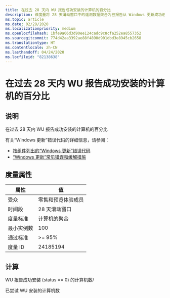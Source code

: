```yaml
---
title: 在过去 28 天内 WU 报告成功安装的计算机的百分比
description: 该度量将 28 天滑动窗口中的遥测数据聚合为已报告从 Windows 更新成功进行了安装的计算机数的比率
ms.topic: article
ms.date: 02/28/2020
ms.localizationpriority: medium
ms.openlocfilehash: 1bfe9a06d3d90ee124cadc9c8cfa252ea8557352
ms.sourcegitcommit: 774d42aa3392ae88f4890d901dbd3e8945cb2658
ms.translationtype: HT
ms.contentlocale: zh-CN
ms.lasthandoff: 04/24/2020
ms.locfileid: "82138638"
---
```

# <a name="percent-of-machines-that-wu-reported-a-successful-installation-within-the-last-28-days"></a>在过去 28 天内 WU 报告成功安装的计算机的百分比

## <a name="description"></a>说明

在过去 28 天内 WU 报告成功安装的计算机的百分比 

有关“Windows 更新”错误代码的详细信息，请参阅：
* [按组件列出的“Windows 更新”错误代码](https://docs.microsoft.com/windows/deployment/update/windows-update-error-reference)
* [“Windows 更新”常见错误和缓解措施](https://docs.microsoft.com/windows/deployment/update/windows-update-errors)

## <a name="measure-attributes"></a>度量属性

|属性|值|
|----|----|
|受众 |零售和预览体验成员|
|时间段 |28 天滑动窗口|
|度量标准 |计算机的聚合|
|最小实例数 |100|
|通过标准 |>= 95%|
|度量 ID |24185194|

## <a name="calculation"></a>计算

WU 报告成功安装 (status == 0) 的计算机数/ 

已尝试 WU 安装的计算机数
